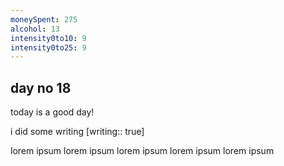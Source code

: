 ```yaml
---
moneySpent: 275
alcohol: 13
intensity0to10: 9
intensity0to25: 9
---
```

## day no 18
today is a good day!
 

i did some writing [writing:: true]

lorem ipsum lorem ipsum lorem ipsum lorem ipsum lorem ipsum
